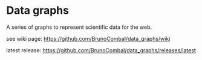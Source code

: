 Data graphs
=======

A series of graphs to represent scientific data for the web.

see wiki page:
https://github.com/BrunoCombal/data_graphs/wiki

latest release:
https://github.com/BrunoCombal/data_graphs/releases/latest
